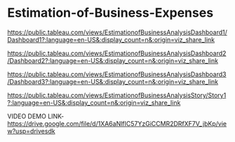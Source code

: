 # Estimation-of-Business-Expenses


https://public.tableau.com/views/EstimationofBusinessAnalysisDashboard1/Dashboard1?:language=en-US&:display_count=n&:origin=viz_share_link


https://public.tableau.com/views/EstimationofBusinessAnalysisDashboard2/Dashboard2?:language=en-US&:display_count=n&:origin=viz_share_link


https://public.tableau.com/views/EstimationofBusinessAnalysisDashboard3/Dashboard3?:language=en-US&:display_count=n&:origin=viz_share_link


https://public.tableau.com/views/EstimationofBusinessAnalysisStory/Story1?:language=en-US&:display_count=n&:origin=viz_share_link


VIDEO DEMO LINK-https://drive.google.com/file/d/1XA6aNlfIC57YzGiCCMR2DRfXF7V_jbKp/view?usp=drivesdk

